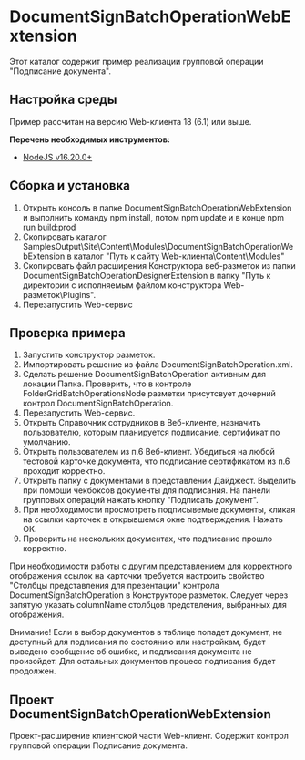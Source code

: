 ﻿# DocumentSignBatchOperationWebExtension

Этот каталог содержит пример реализации групповой операции "Подписание документа".

## Настройка среды

Пример рассчитан на версию Web-клиента 18 (6.1) или выше.

**Перечень необходимых инструментов:** 
* [NodeJS v16.20.0+](https://nodejs.org/en/)

## Сборка и установка

1. Открыть консоль в папке DocumentSignBatchOperationWebExtension и выполнить команду npm install, потом  npm update и в конце npm run build:prod
2. Скопировать каталог SamplesOutput\Site\Content\Modules\DocumentSignBatchOperationWebExtension в каталог "Путь к сайту Web-клиента\Content\Modules"
3. Скопировать файл расширения Конструктора веб-разметок из папки DocumentSignBatchOperationDesignerExtension в папку "Путь к директории с исполняемым файлом конструктора Web-разметок\Plugins". 
4. Перезапустить Web-сервис

## Проверка примера

1. Запустить конструктор разметок.
2. Импортировать решение из файла DocumentSignBatchOperation.xml.
3. Сделать решение DocumentSignBatchOperation активным для локации Папка. Проверить, что в контроле FolderGridBatchOperationsNode разметки присутсвует дочерний контрол DocumentSignBatchOperation.
4. Перезапустить Web-сервис.
5. Открыть Справочник сотрудников в Веб-клиенте, назначить пользователю, которым планируется подписание, сертификат по умолчанию.
6. Открыть пользователем из п.6 Веб-клиент. Убедиться на любой тестовой карточке документа, что подписание сертификатом из п.6 проходит корректно.
7. Открыть папку с документами в представлении Дайджест. Выделить при помощи чекбоксов документы для подписания. На панели групповых операций нажать кнопку "Подписать документ".
8. При необходимости просмотреть подписывемые документы, кликая на ссылки карточек в открывшемся окне подтверждения. Нажать OK.
9. Проверить на нескольких документах, что подписание прошло корректно.

При необходимости работы с другим представлением для корректного отображения ссылок на карточки требуется настроить свойство "Столбцы представления для презентации" контрола DocumentSignBatchOperation в Конструкторе разметок. Следует через запятую указать columnName столбцов предствления, выбранных для отображения.

Внимание! Если в выбор документов в таблице попадет документ, не доступный для подписания по состоянию или настройкам, будет выведено сообщение об ошибке, и подписания документа не произойдет. Для остальных документов процесс подписания будет продолжен.

## Проект DocumentSignBatchOperationWebExtension

Проект-расширение клиентской части Web-клиент. Содержит контрол групповой операции Подписание документа.
